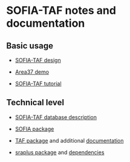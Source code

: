 # SOFIA-TAF notes and documentation

## Basic usage

* [SOFIA-TAF design](https://arni-magnusson.github.io/pdf/2021-sofia-taf.pdf)

* [Area37 demo](https://github.com/sofia-taf/2022Area37Demo)

* [SOFIA-TAF tutorial](sofia_taf_tutorial.md)

## Technical level

* [SOFIA-TAF database description](Sofia_Tsaf_Database.pdf)

* [SOFIA package](https://github.com/sofia-taf/SOFIA)

* [TAF package](https://ices-tools-prod/TAF) and additional
  [documentation](https://github.com/ices-taf/doc)

* [sraplus package](https://github.com/DanOvando/sraplus) and
  [dependencies](sraplus_dependencies.md)
